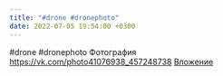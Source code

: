 ```yaml
---
title: "#drone #dronephoto"
date: 2022-07-05 19:54:00 +0300
---
```


#drone #dronephoto
Фотография
<a class="vk-attach" href="https://vk.com/photo41076938_457248738">https://vk.com/photo41076938_457248738</a>
<a class="vk-attach" href="https://vk.com/photo41076938_457248738">Вложение</a>

